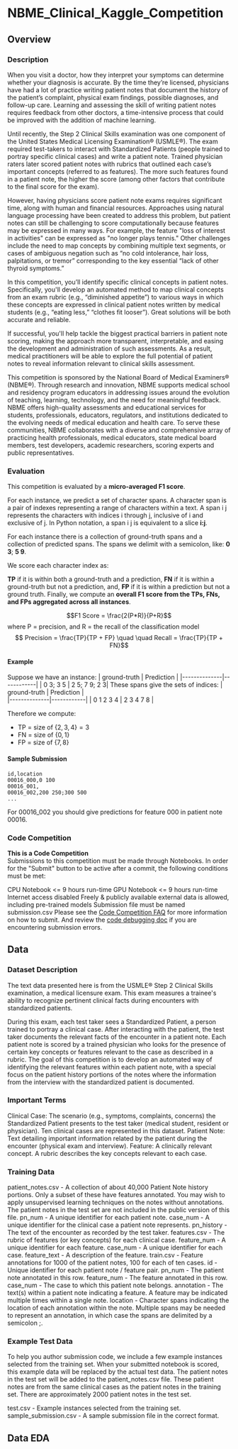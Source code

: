 # NBME_Clinical_Kaggle_Competition

## Overview 

### Description 

When you visit a doctor, how they interpret your symptoms can determine whether your diagnosis is accurate. By the time they’re licensed, physicians have had a lot of practice writing patient notes that document the history of the patient’s complaint, physical exam findings, possible diagnoses, and follow-up care. Learning and assessing the skill of writing patient notes requires feedback from other doctors, a time-intensive process that could be improved with the addition of machine learning.

Until recently, the Step 2 Clinical Skills examination was one component of the United States Medical Licensing Examination® (USMLE®). The exam required test-takers to interact with Standardized Patients (people trained to portray specific clinical cases) and write a patient note. Trained physician raters later scored patient notes with rubrics that outlined each case’s important concepts (referred to as features). The more such features found in a patient note, the higher the score (among other factors that contribute to the final score for the exam).

However, having physicians score patient note exams requires significant time, along with human and financial resources. Approaches using natural language processing have been created to address this problem, but patient notes can still be challenging to score computationally because features may be expressed in many ways. For example, the feature "loss of interest in activities" can be expressed as "no longer plays tennis." Other challenges include the need to map concepts by combining multiple text segments, or cases of ambiguous negation such as “no cold intolerance, hair loss, palpitations, or tremor” corresponding to the key essential “lack of other thyroid symptoms.”

In this competition, you’ll identify specific clinical concepts in patient notes. Specifically, you'll develop an automated method to map clinical concepts from an exam rubric (e.g., “diminished appetite”) to various ways in which these concepts are expressed in clinical patient notes written by medical students (e.g., “eating less,” “clothes fit looser”). Great solutions will be both accurate and reliable.

If successful, you'll help tackle the biggest practical barriers in patient note scoring, making the approach more transparent, interpretable, and easing the development and administration of such assessments. As a result, medical practitioners will be able to explore the full potential of patient notes to reveal information relevant to clinical skills assessment.

This competition is sponsored by the National Board of Medical Examiners® (NBME®). Through research and innovation, NBME supports medical school and residency program educators in addressing issues around the evolution of teaching, learning, technology, and the need for meaningful feedback. NBME offers high-quality assessments and educational services for students, professionals, educators, regulators, and institutions dedicated to the evolving needs of medical education and health care. To serve these communities, NBME collaborates with a diverse and comprehensive array of practicing health professionals, medical educators, state medical board members, test developers, academic researchers, scoring experts and public representatives.

### Evaluation 

This competition is evaluated by a **micro-averaged F1 score**.

For each instance, we predict a set of character spans. A character span is a pair of indexes representing a range of characters within a text. A span i j represents the characters with indices i through j, inclusive of i and exclusive of j. In Python notation, a span i j is equivalent to a slice **i:j**.

For each instance there is a collection of ground-truth spans and a collection of predicted spans. The spans we delimit with a semicolon, like: **0 3**; **5 9**.

We score each character index as:

**TP** if it is within both a ground-truth and a prediction,
**FN** if it is within a ground-truth but not a prediction, and,
**FP** if it is within a prediction but not a ground truth.
Finally, we compute an **overall F1 score from the TPs, FNs, and FPs aggregated across all instances**.

$$F1 Score = \frac{2(P*R)}{P+R}$$ where P = precision, and R = the recall of the classification model 
$$ Precision = \frac{TP}{TP + FP} \quad \quad Recall = \frac{TP}{TP + FN}$$

#### Example
Suppose we have an instance: 
| ground-truth | Prediction | 
|--------------|------------|
| 0 3;     3 5 | 2 5; 7 9; 2 3|
These spans give the sets of indices:
| ground-truth | Prediction |    
|--------------|------------|
| 0 1 2 3 4    | 2 3 4 7 8  |

Therefore we compute:
* TP = size of $\{ 2, 3, 4 \} = 3$
* FN = size of $\{ 0, 1\}$
* FP = size of $\{7, 8\}$ 

#### Sample Submission
```
id,location
00016_000,0 100
00016_001,
00016_002,200 250;300 500
...
```
For 00016_002 you should give predictions for feature 000 in patient note 00016. 

### Code Competition 

**This is a Code Competition**  
Submissions to this competition must be made through Notebooks. In order for the "Submit" button to be active after a commit, the following conditions must be met:

CPU Notebook <= 9 hours run-time
GPU Notebook <= 9 hours run-time
Internet access disabled
Freely & publicly available external data is allowed, including pre-trained models
Submission file must be named submission.csv
Please see the [Code Competition FAQ](https://www.kaggle.com/docs/competitions#notebooks-only-FAQ) for more information on how to submit. And review the [code debugging doc](https://www.kaggle.com/code-competition-debugging) if you are encountering submission errors.

## Data  

### Dataset Description
The text data presented here is from the USMLE® Step 2 Clinical Skills examination, a medical licensure exam. This exam measures a trainee's ability to recognize pertinent clinical facts during encounters with standardized patients.

During this exam, each test taker sees a Standardized Patient, a person trained to portray a clinical case. After interacting with the patient, the test taker documents the relevant facts of the encounter in a patient note. Each patient note is scored by a trained physician who looks for the presence of certain key concepts or features relevant to the case as described in a rubric. The goal of this competition is to develop an automated way of identifying the relevant features within each patient note, with a special focus on the patient history portions of the notes where the information from the interview with the standardized patient is documented.

### Important Terms
Clinical Case: The scenario (e.g., symptoms, complaints, concerns) the Standardized Patient presents to the test taker (medical student, resident or physician). Ten clinical cases are represented in this dataset.
Patient Note: Text detailing important information related by the patient during the encounter (physical exam and interview).
Feature: A clinically relevant concept. A rubric describes the key concepts relevant to each case.
### Training Data
patient_notes.csv - A collection of about 40,000 Patient Note history portions. Only a subset of these have features annotated. You may wish to apply unsupervised learning techniques on the notes without annotations. The patient notes in the test set are not included in the public version of this file.
pn_num - A unique identifier for each patient note.
case_num - A unique identifier for the clinical case a patient note represents.
pn_history - The text of the encounter as recorded by the test taker.
features.csv - The rubric of features (or key concepts) for each clinical case.
feature_num - A unique identifier for each feature.
case_num - A unique identifier for each case.
feature_text - A description of the feature.
train.csv - Feature annotations for 1000 of the patient notes, 100 for each of ten cases.
id - Unique identifier for each patient note / feature pair.
pn_num - The patient note annotated in this row.
feature_num - The feature annotated in this row.
case_num - The case to which this patient note belongs.
annotation - The text(s) within a patient note indicating a feature. A feature may be indicated multiple times within a single note.
location - Character spans indicating the location of each annotation within the note. Multiple spans may be needed to represent an annotation, in which case the spans are delimited by a semicolon ;.
### Example Test Data
To help you author submission code, we include a few example instances selected from the training set. When your submitted notebook is scored, this example data will be replaced by the actual test data. The patient notes in the test set will be added to the patient_notes.csv file. These patient notes are from the same clinical cases as the patient notes in the training set. There are approximately 2000 patient notes in the test set.

test.csv - Example instances selected from the training set.
sample_submission.csv - A sample submission file in the correct format.

## Data EDA 

## 